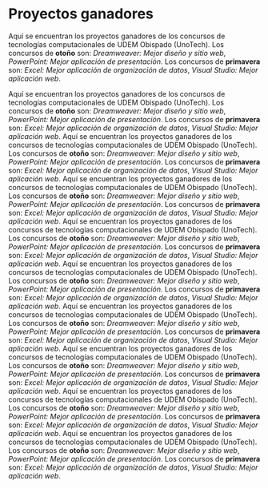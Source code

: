 # Proyectos ganadores
Aquí se encuentran los proyectos ganadores de los concursos de tecnologías computacionales de UDEM Obispado (UnoTech). Los concursos de **otoño** son: _Dreamweaver: Mejor diseño y sitio web_, _PowerPoint: Mejor aplicación de presentación_. Los concursos de **primavera** son: _Excel: Mejor aplicación de organización de datos_, _Visual Studio: Mejor aplicación web_.

Aquí se encuentran los proyectos ganadores de los concursos de tecnologías computacionales de UDEM Obispado (UnoTech). Los concursos de **otoño** son: _Dreamweaver: Mejor diseño y sitio web_, _PowerPoint: Mejor aplicación de presentación_. Los concursos de **primavera** son: _Excel: Mejor aplicación de organización de datos_, _Visual Studio: Mejor aplicación web_.
Aquí se encuentran los proyectos ganadores de los concursos de tecnologías computacionales de UDEM Obispado (UnoTech). Los concursos de **otoño** son: _Dreamweaver: Mejor diseño y sitio web_, _PowerPoint: Mejor aplicación de presentación_. Los concursos de **primavera** son: _Excel: Mejor aplicación de organización de datos_, _Visual Studio: Mejor aplicación web_.
Aquí se encuentran los proyectos ganadores de los concursos de tecnologías computacionales de UDEM Obispado (UnoTech). Los concursos de **otoño** son: _Dreamweaver: Mejor diseño y sitio web_, _PowerPoint: Mejor aplicación de presentación_. Los concursos de **primavera** son: _Excel: Mejor aplicación de organización de datos_, _Visual Studio: Mejor aplicación web_.
Aquí se encuentran los proyectos ganadores de los concursos de tecnologías computacionales de UDEM Obispado (UnoTech). Los concursos de **otoño** son: _Dreamweaver: Mejor diseño y sitio web_, _PowerPoint: Mejor aplicación de presentación_. Los concursos de **primavera** son: _Excel: Mejor aplicación de organización de datos_, _Visual Studio: Mejor aplicación web_.
Aquí se encuentran los proyectos ganadores de los concursos de tecnologías computacionales de UDEM Obispado (UnoTech). Los concursos de **otoño** son: _Dreamweaver: Mejor diseño y sitio web_, _PowerPoint: Mejor aplicación de presentación_. Los concursos de **primavera** son: _Excel: Mejor aplicación de organización de datos_, _Visual Studio: Mejor aplicación web_.
Aquí se encuentran los proyectos ganadores de los concursos de tecnologías computacionales de UDEM Obispado (UnoTech). Los concursos de **otoño** son: _Dreamweaver: Mejor diseño y sitio web_, _PowerPoint: Mejor aplicación de presentación_. Los concursos de **primavera** son: _Excel: Mejor aplicación de organización de datos_, _Visual Studio: Mejor aplicación web_.
Aquí se encuentran los proyectos ganadores de los concursos de tecnologías computacionales de UDEM Obispado (UnoTech). Los concursos de **otoño** son: _Dreamweaver: Mejor diseño y sitio web_, _PowerPoint: Mejor aplicación de presentación_. Los concursos de **primavera** son: _Excel: Mejor aplicación de organización de datos_, _Visual Studio: Mejor aplicación web_.
Aquí se encuentran los proyectos ganadores de los concursos de tecnologías computacionales de UDEM Obispado (UnoTech). Los concursos de **otoño** son: _Dreamweaver: Mejor diseño y sitio web_, _PowerPoint: Mejor aplicación de presentación_. Los concursos de **primavera** son: _Excel: Mejor aplicación de organización de datos_, _Visual Studio: Mejor aplicación web_.
Aquí se encuentran los proyectos ganadores de los concursos de tecnologías computacionales de UDEM Obispado (UnoTech). Los concursos de **otoño** son: _Dreamweaver: Mejor diseño y sitio web_, _PowerPoint: Mejor aplicación de presentación_. Los concursos de **primavera** son: _Excel: Mejor aplicación de organización de datos_, _Visual Studio: Mejor aplicación web_.
